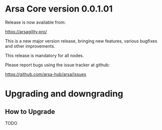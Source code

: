 Arsa Core version 0.0.1.01
==========================

Release is now available from:

<https://arsagility.pro/>

This is a new major version release, bringing new features, various bugfixes
and other improvements.

This release is mandatory for all nodes.

Please report bugs using the issue tracker at github:

<https://github.com/arsa-hub/arsa/issues>


Upgrading and downgrading
=========================

How to Upgrade
--------------
TODO

